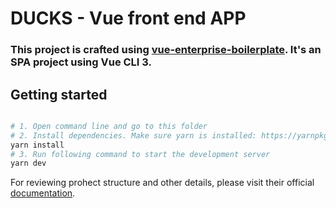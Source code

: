 # DUCKS - Vue front end APP

### This project is crafted using [vue-enterprise-boilerplate](https://github.com/chrisvfritz/vue-enterprise-boilerplate.git). It's an SPA project using Vue CLI 3.

## Getting started

```bash

# 1. Open command line and go to this folder
# 2. Install dependencies. Make sure yarn is installed: https://yarnpkg.com/lang/en/docs/install
yarn install
# 3. Run following command to start the development server
yarn dev
```

For reviewing prohect structure and other details, please visit their official [documentation](https://github.com/chrisvfritz/vue-enterprise-boilerplate).

